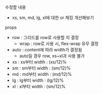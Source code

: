 수정할 내용
- xs, sm, md, lg, xl에 대한 or 체킹 개선해보기

props
- row : 그리드를 row로 사용할 지 결정
  - wrap : row로 사용 시, flex-wrap 유무 결정
- auto : content에 따라 width가 결정됨
  - auto일 경우 row, xs~xl과 사용 불가
- xs : xs부터 width : (xs/12)%
- sm : sm부터 width : (sm/12)%
- md : md부터 width : (md/12)%
- lg : lg부터 width : (lg/12)%
- xl : xl부터 width : (sm/12)%
